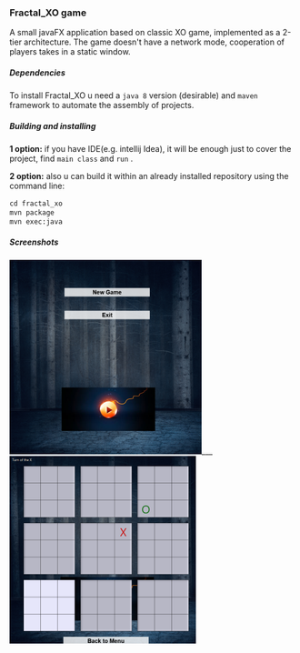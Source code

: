 ### Fractal_XO game
A small javaFX application based on classic XO game, implemented as a 2-tier architecture. The game doesn't have a 
network mode, cooperation of players takes in a static window.

##### Dependencies
To install Fractal_XO u need a `java 8` version (desirable) and `maven` framework to automate the assembly of projects.

##### Building and installing 
**1 option:**   if you have IDE(e.g. intellij Idea), it will be enough just to cover the project, find `main class` 
and `run` .

**2 option:**   also u can build it within an already installed repository using the command line:
```
cd fractal_xo
mvn package
mvn exec:java
```

##### _Screenshots_
![ScreenShot](src/main/resources/images/mainRoot.png?raw=true "main root")___
![ScreenShot](src/main/resources/images/gameRoot.png?raw=true "game root")




